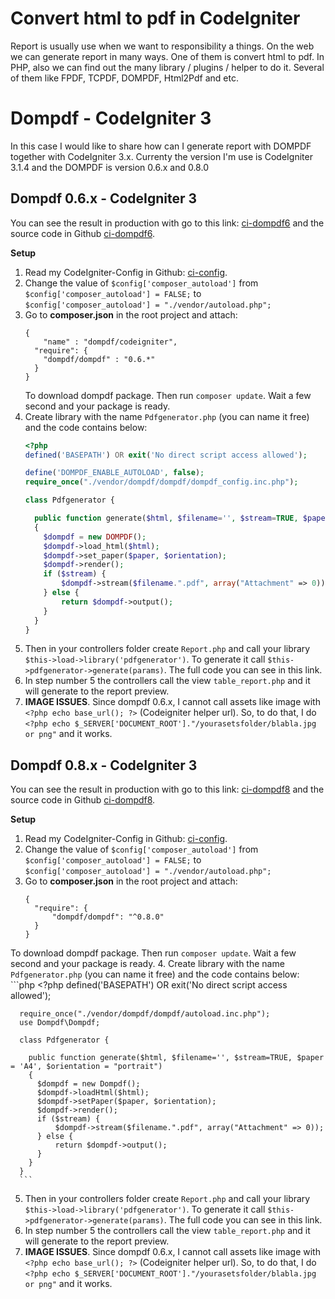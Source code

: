 # Convert html to pdf in CodeIgniter
Report is usually use when we want to responsibility a things. On the web we can
generate report in many ways. One of them is convert html to pdf. In PHP, also
we can find out the many library / plugins / helper to do it. Several of them
like FPDF, TCPDF, DOMPDF, Html2Pdf and etc.

# Dompdf - CodeIgniter 3
In this case I would like to share how can I generate report with DOMPDF together
with CodeIgniter 3.x. Currenty the version I'm use is CodeIgniter 3.1.4 and the DOMPDF
is version 0.6.x and 0.8.0

## Dompdf 0.6.x - CodeIgniter 3
You can see the result in production with go to this link: [ci-dompdf6](https://ci-dompdf6.penjelajahtekno.com/report)
and the source code in Github
[ci-dompdf6](https://github.com/satyakresna/ci-dompdf6).

**Setup**
  1. Read my CodeIgniter-Config in Github: [ci-config](https://github.com/satyakresna/catatan-penjelajahtekno/blob/master/codeigniter-config.md).
  2. Change the value of `$config['composer_autoload']` from `$config['composer_autoload'] = FALSE;` to `$config['composer_autoload'] = "./vendor/autoload.php";`
  3. Go to **composer.json** in the root project and attach:
        ```
        {
        	"name" : "dompdf/codeigniter",
          "require": {
            "dompdf/dompdf" : "0.6.*"
          }
        }
        ```
        To download dompdf package. Then run `composer update`. Wait a few second and your package is ready.
  4. Create library with the name `Pdfgenerator.php` (you can name it free) and the code contains below:
        ```php
        <?php
        defined('BASEPATH') OR exit('No direct script access allowed');

        define('DOMPDF_ENABLE_AUTOLOAD', false);
        require_once("./vendor/dompdf/dompdf/dompdf_config.inc.php");

        class Pdfgenerator {

          public function generate($html, $filename='', $stream=TRUE, $paper = 'A4', $orientation = "portrait")
          {
            $dompdf = new DOMPDF();
            $dompdf->load_html($html);
            $dompdf->set_paper($paper, $orientation);
            $dompdf->render();
            if ($stream) {
                $dompdf->stream($filename.".pdf", array("Attachment" => 0));
            } else {
                return $dompdf->output();
            }
          }
        }
        ```
  5. Then in your controllers folder create `Report.php` and call your library `$this->load->library('pdfgenerator')`. To generate it call `$this->pdfgenerator->generate(params)`.
    The full code you can see in this link.
  6. In step number 5 the controllers call the view `table_report.php` and it will generate to the report preview.
  7. **IMAGE ISSUES**. Since dompdf 0.6.x, I cannot call assets like image with `<?php echo base_url(); ?>` (Codeigniter helper url). So, to do that, I do `<?php echo $_SERVER['DOCUMENT_ROOT']."/yourasetsfolder/blabla.jpg or png"` and it works.

## Dompdf 0.8.x - CodeIgniter 3
You can see the result in production with go to this link: [ci-dompdf8](https://ci-dompdf8.penjelajahtekno.com/report)
and the source code in Github
[ci-dompdf8](https://github.com/satyakresna/ci-dompdf8).

**Setup**
  1. Read my CodeIgniter-Config in Github: [ci-config](https://github.com/satyakresna/catatan-penjelajahtekno/blob/master/codeigniter-config.md).
  2. Change the value of `$config['composer_autoload']` from `$config['composer_autoload'] = FALSE;` to `$config['composer_autoload'] = "./vendor/autoload.php";`
  3. Go to **composer.json** in the root project and attach:
      ```
      {
        "require": {
            "dompdf/dompdf": "^0.8.0"
        }
      }
      ```
  To download dompdf package. Then run `composer update`. Wait a few second and your package is ready.
  4. Create library with the name `Pdfgenerator.php` (you can name it free) and the code contains below:
      ```php
      <?php
      defined('BASEPATH') OR exit('No direct script access allowed');
      
      require_once("./vendor/dompdf/dompdf/autoload.inc.php");
      use Dompdf\Dompdf;

      class Pdfgenerator {

        public function generate($html, $filename='', $stream=TRUE, $paper = 'A4', $orientation = "portrait")
        {
          $dompdf = new Dompdf();
          $dompdf->loadHtml($html);
          $dompdf->setPaper($paper, $orientation);
          $dompdf->render();
          if ($stream) {
              $dompdf->stream($filename.".pdf", array("Attachment" => 0));
          } else {
              return $dompdf->output();
          }
        }
      }
      ```
  5. Then in your controllers folder create `Report.php` and call your library `$this->load->library('pdfgenerator')`. To generate it call `$this->pdfgenerator->generate(params)`.
  The full code you can see in this link.
  6. In step number 5 the controllers call the view `table_report.php` and it will generate to the report preview.
  7. **IMAGE ISSUES**. Since dompdf 0.6.x, I cannot call assets like image with `<?php echo base_url(); ?>` (Codeigniter helper url). So, to do that, I do `<?php echo $_SERVER['DOCUMENT_ROOT']."/yourasetsfolder/blabla.jpg or png"` and it works.  
